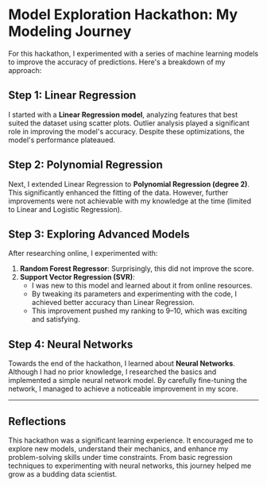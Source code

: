 # Model Exploration Hackathon: My Modeling Journey

For this hackathon, I experimented with a series of machine learning models to improve the accuracy of predictions. Here's a breakdown of my approach:

## Step 1: Linear Regression
I started with a **Linear Regression model**, analyzing features that best suited the dataset using scatter plots. Outlier analysis played a significant role in improving the model's accuracy. Despite these optimizations, the model's performance plateaued.

## Step 2: Polynomial Regression
Next, I extended Linear Regression to **Polynomial Regression (degree 2)**. This significantly enhanced the fitting of the data. However, further improvements were not achievable with my knowledge at the time (limited to Linear and Logistic Regression).

## Step 3: Exploring Advanced Models
After researching online, I experimented with:

1. **Random Forest Regressor**: Surprisingly, this did not improve the score.  
2. **Support Vector Regression (SVR)**:  
   - I was new to this model and learned about it from online resources.  
   - By tweaking its parameters and experimenting with the code, I achieved better accuracy than Linear Regression.  
   - This improvement pushed my ranking to 9–10, which was exciting and satisfying.

## Step 4: Neural Networks
Towards the end of the hackathon, I learned about **Neural Networks**. Although I had no prior knowledge, I researched the basics and implemented a simple neural network model. By carefully fine-tuning the network, I managed to achieve a noticeable improvement in my score.

---

## Reflections
This hackathon was a significant learning experience. It encouraged me to explore new models, understand their mechanics, and enhance my problem-solving skills under time constraints. From basic regression techniques to experimenting with neural networks, this journey helped me grow as a budding data scientist.

